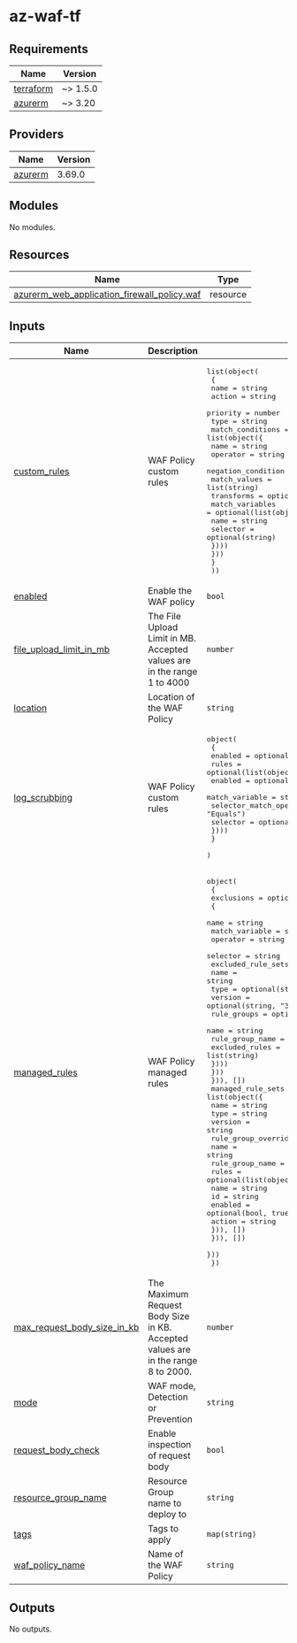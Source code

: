 # az-waf-tf
<!-- BEGIN_TF_DOCS -->
## Requirements

| Name | Version |
|------|---------|
| <a name="requirement_terraform"></a> [terraform](#requirement\_terraform) | ~> 1.5.0 |
| <a name="requirement_azurerm"></a> [azurerm](#requirement\_azurerm) | ~> 3.20 |

## Providers

| Name | Version |
|------|---------|
| <a name="provider_azurerm"></a> [azurerm](#provider\_azurerm) | 3.69.0 |

## Modules

No modules.

## Resources

| Name | Type |
|------|------|
| [azurerm_web_application_firewall_policy.waf](https://registry.terraform.io/providers/hashicorp/azurerm/latest/docs/resources/web_application_firewall_policy) | resource |

## Inputs

| Name | Description | Type | Default | Required |
|------|-------------|------|---------|:--------:|
| <a name="input_custom_rules"></a> [custom\_rules](#input\_custom\_rules) | WAF Policy custom rules | <pre>list(object(<br>    {<br>      name     = string<br>      action   = string<br>      priority = number<br>      type     = string<br>      match_conditions = list(object({<br>        name               = string<br>        operator           = string<br>        negation_condition = optional(bool, false)<br>        match_values       = list(string)<br>        transforms         = optional(list(string))<br>        match_variables = optional(list(object({<br>          name     = string<br>          selector = optional(string)<br>        })))<br>      }))<br>    }<br>  ))</pre> | `[]` | no |
| <a name="input_enabled"></a> [enabled](#input\_enabled) | Enable the WAF policy | `bool` | `true` | no |
| <a name="input_file_upload_limit_in_mb"></a> [file\_upload\_limit\_in\_mb](#input\_file\_upload\_limit\_in\_mb) | The File Upload Limit in MB. Accepted values are in the range 1 to 4000 | `number` | `100` | no |
| <a name="input_location"></a> [location](#input\_location) | Location of the WAF Policy | `string` | n/a | yes |
| <a name="input_log_scrubbing"></a> [log\_scrubbing](#input\_log\_scrubbing) | WAF Policy custom rules | <pre>object(<br>    {<br>      enabled = optional(bool, true)<br>      rules = optional(list(object({<br>        enabled                 = optional(bool, true)<br>        match_variable          = string<br>        selector_match_operator = optional(string, "Equals")<br>        selector                = optional(list(string))<br>      })))<br>    }<br>  )</pre> | `null` | no |
| <a name="input_managed_rules"></a> [managed\_rules](#input\_managed\_rules) | WAF Policy managed rules | <pre>object(<br>    {<br>      exclusions = optional(list(object(<br>        {<br>          name           = string<br>          match_variable = string<br>          operator       = string<br>          selector       = string<br>          excluded_rule_sets = list(object({<br>            name    = string<br>            type    = optional(string, "OWASP")<br>            version = optional(string, "3.2")<br>            rule_groups = optional(list(object({<br>              name            = string<br>              rule_group_name = string<br>              excluded_rules  = list(string)<br>            })))<br>          }))<br>      })), [])<br>      managed_rule_sets = list(object({<br>        name    = string<br>        type    = string<br>        version = string<br>        rule_group_overrides = optional(list(object({<br>          name            = string<br>          rule_group_name = string<br>          rules = optional(list(object({<br>            name    = string<br>            id      = string<br>            enabled = optional(bool, true)<br>            action  = string<br>          })), [])<br>        })), [])<br>      }))<br>  })</pre> | n/a | yes |
| <a name="input_max_request_body_size_in_kb"></a> [max\_request\_body\_size\_in\_kb](#input\_max\_request\_body\_size\_in\_kb) | The Maximum Request Body Size in KB. Accepted values are in the range 8 to 2000. | `number` | `128` | no |
| <a name="input_mode"></a> [mode](#input\_mode) | WAF mode, Detection or Prevention | `string` | `"Prevention"` | no |
| <a name="input_request_body_check"></a> [request\_body\_check](#input\_request\_body\_check) | Enable inspection of request body | `bool` | `true` | no |
| <a name="input_resource_group_name"></a> [resource\_group\_name](#input\_resource\_group\_name) | Resource Group name to deploy to | `string` | n/a | yes |
| <a name="input_tags"></a> [tags](#input\_tags) | Tags to apply | `map(string)` | n/a | yes |
| <a name="input_waf_policy_name"></a> [waf\_policy\_name](#input\_waf\_policy\_name) | Name of the WAF Policy | `string` | n/a | yes |

## Outputs

No outputs.
<!-- END_TF_DOCS -->
